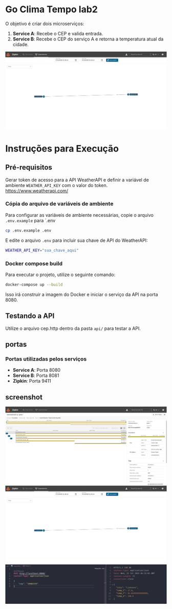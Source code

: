 # Go Clima Tempo lab2

O objetivo é criar dois microserviços:

1. **Service A**: Recebe o CEP e valida entrada.
2. **Service B**: Recebe o CEP do serviço A e retorna a temperatura atual da cidade.

![Zipkin](./docs/z2.png)

# Instruções para Execução

## Pré-requisitos

Gerar token de acesso para a API WeatherAPI e definir a variável de ambiente `WEATHER_API_KEY` com o valor do token.
https://www.weatherapi.com/

### Cópia do arquivo de variáveis de ambiente

Para configurar as variáveis de ambiente necessárias, copie o arquivo `.env.example` para `.env

```bash
cp .env.example .env
```

E edite o arquivo `.env` para incluir sua chave de API do WeatherAPI:

```bash
WEATHER_API_KEY="sua_chave_aqui"
```

### Docker compose build

Para executar o projeto, utilize o seguinte comando:

```bash
docker-compose up --build
```

Isso irá construir a imagem do Docker e iniciar o serviço da API na porta 8080.

## Testando a API

Utilize o arquivo cep.http dentro da pasta `api/` para testar a API.

## portas

### Portas utilizadas pelos serviços

- **Service A**: Porta 8080
- **Service B**: Porta 8081
- **Zipkin**: Porta 9411

## screenshot

![Zipkin](./docs/z1.png)
![Zipkin](./docs/z2.png)
![http](./docs/api-doc.png)
